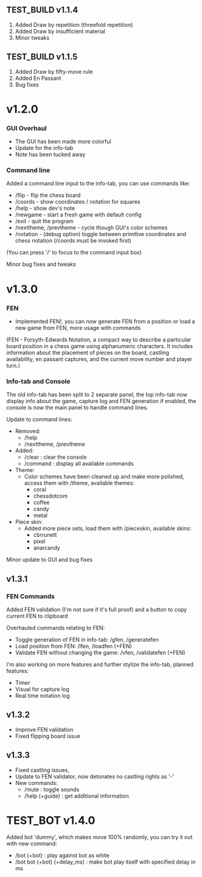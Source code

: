 ## TEST_BUILD v1.1.4

1. Added Draw by repetition (threefold repetition)
2. Added Draw by insufficient material
3. Minor tweaks

## TEST_BUILD v1.1.5

1. Added Draw by fifty-move rule
2. Added En Passant
3. Bug fixes

# v1.2.0

### GUI Overhaul
- The GUI has been made more colorful
- Update for the info-tab
- Note has been tucked away

### Command line
Added a command line input to the info-tab, you can use commands like:
* /flip - flip the chess board
* /coords - show coordinates / notation for squares
* /help - show dev's note
* /newgame - start a fresh game with default config
* /exit - quit the program
* /nexttheme, /prevtheme - cycle though GUI's color schemes
* /notation - (debug option) toggle between primitive coordinates and chess notation (/coords must be invoked first)

(You can press '/' to focus to the command input box)

Minor bug fixes and tweaks

# v1.3.0

### FEN
- Implemented FEN!, you can now generate FEN from a position or load a new game from FEN, more usage with commands

(FEN - Forsyth-Edwards Notation, a compact way to describe a particular board position in a chess game using alphanumeric characters. It includes information about the placement of pieces on the board, castling availability, en passant captures, and the current move number and player turn.)

### Info-tab and Console
The old info-tab has been split to 2 separate panel, the top info-tab now display info about the game, capture log and FEN generation if enabled, the console is now the main panel to handle command lines.

Update to command lines:
- Removed:
  * /help
  * /nexttheme, /prevtheme
- Added:
  * /clear : clear the console
  * /command : display all available commands
- Theme:
  * Color schemes have been cleaned up and make more polished, access them with /theme, available themes:
    * coral
    * chessdotcom
    * coffee
    * candy
    * metal
- Piece skin:
  * Added more piece sets, load them with /pieceskin, available skins:
    * cbrrunett
    * pixel
    * anarcandy

Minor update to GUI and bug fixes

## v1.3.1

### FEN Commands
Added FEN validation (I'm not sure if it's full proof) and a button to copy current FEN to clipboard

Overhauled commands relating to FEN:
- Toggle generation of FEN in info-tab: /gfen, /generatefen
- Load position from FEN: /lfen, /loadfen (+FEN)
- Validate FEN without changing the game: /vfen, /validatefen (+FEN)

I'm also working on more features and further stylize the info-tab, planned features:
- Timer
- Visual for capture log
- Real time notation log

## v1.3.2

- Improve FEN validation
- Fixed flipping board issue

## v1.3.3

- Fixed castling issues, 
- Update to FEN validator, now detonates no castling rights as '-'
- New commands:
  * /mute : toggle sounds
  * /help (+guide) : get additional information

# TEST_BOT v1.4.0

Added bot 'dummy', which makes move 100% randomly, you can try it out with new command:
- /bot (+bot) : play against bot as white
- /bot bot (+bot) (+delay_ms) : make bot play itself with specified delay in ms